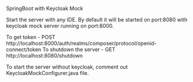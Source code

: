 SpringBoot with Keycloak Mock

Start the server with any IDE. By default it will be started on port:8080 with keycloak mock server running on port:8000.

To get token - POST http://localhost:8000/auth/realms/composer/protocol/openid-connect/token
To shutdown the server - GET http://localhost:8080/shutdown

To start the server without keycloak, comment out KeycloakMockConfigurer.java file.